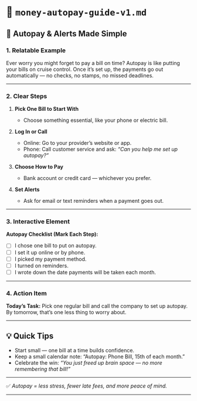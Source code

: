 # 📄 `money-autopay-guide-v1.md`

## 🔄 Autopay & Alerts Made Simple

### 1. Relatable Example

Ever worry you might forget to pay a bill on time? Autopay is like putting your bills on cruise control. Once it’s set up, the payments go out automatically — no checks, no stamps, no missed deadlines.

---

### 2. Clear Steps

1. **Pick One Bill to Start With**

   * Choose something essential, like your phone or electric bill.

2. **Log In or Call**

   * Online: Go to your provider’s website or app.
   * Phone: Call customer service and ask: *“Can you help me set up autopay?”*

3. **Choose How to Pay**

   * Bank account or credit card — whichever you prefer.

4. **Set Alerts**

   * Ask for email or text reminders when a payment goes out.

---

### 3. Interactive Element

**Autopay Checklist (Mark Each Step):**

* ☐ I chose one bill to put on autopay.
* ☐ I set it up online or by phone.
* ☐ I picked my payment method.
* ☐ I turned on reminders.
* ☐ I wrote down the date payments will be taken each month.

---

### 4. Action Item

**Today’s Task:** Pick one regular bill and call the company to set up autopay. By tomorrow, that’s one less thing to worry about.

---

## 💡 Quick Tips

* Start small — one bill at a time builds confidence.
* Keep a small calendar note: “Autopay: Phone Bill, 15th of each month.”
* Celebrate the win: *“You just freed up brain space — no more remembering that bill!”*

---

✅ *Autopay = less stress, fewer late fees, and more peace of mind.*

---
